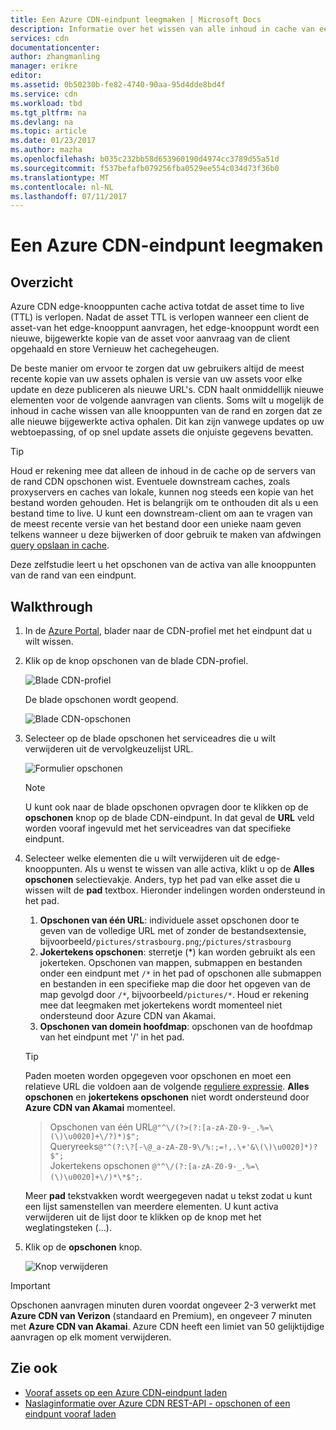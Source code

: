 ```yaml
---
title: Een Azure CDN-eindpunt leegmaken | Microsoft Docs
description: Informatie over het wissen van alle inhoud in cache van een Azure CDN-eindpunt.
services: cdn
documentationcenter: 
author: zhangmanling
manager: erikre
editor: 
ms.assetid: 0b50230b-fe82-4740-90aa-95d4dde8bd4f
ms.service: cdn
ms.workload: tbd
ms.tgt_pltfrm: na
ms.devlang: na
ms.topic: article
ms.date: 01/23/2017
ms.author: mazha
ms.openlocfilehash: b035c232bb58d653960190d4974cc3789d55a51d
ms.sourcegitcommit: f537befafb079256fba0529ee554c034d73f36b0
ms.translationtype: MT
ms.contentlocale: nl-NL
ms.lasthandoff: 07/11/2017
---
```

# <a name="purge-an-azure-cdn-endpoint"></a>Een Azure CDN-eindpunt leegmaken
## <a name="overview"></a>Overzicht
Azure CDN edge-knooppunten cache activa totdat de asset time to live (TTL) is verlopen.  Nadat de asset TTL is verlopen wanneer een client de asset-van het edge-knooppunt aanvragen, het edge-knooppunt wordt een nieuwe, bijgewerkte kopie van de asset voor aanvraag van de client opgehaald en store Vernieuw het cachegeheugen.

De beste manier om ervoor te zorgen dat uw gebruikers altijd de meest recente kopie van uw assets ophalen is versie van uw assets voor elke update en deze publiceren als nieuwe URL's.  CDN haalt onmiddellijk nieuwe elementen voor de volgende aanvragen van clients.  Soms wilt u mogelijk de inhoud in cache wissen van alle knooppunten van de rand en zorgen dat ze alle nieuwe bijgewerkte activa ophalen.  Dit kan zijn vanwege updates op uw webtoepassing, of op snel update assets die onjuiste gegevens bevatten.

> [!TIP]
> Houd er rekening mee dat alleen de inhoud in de cache op de servers van de rand CDN opschonen wist.  Eventuele downstream caches, zoals proxyservers en caches van lokale, kunnen nog steeds een kopie van het bestand worden gehouden.  Het is belangrijk om te onthouden dit als u een bestand time to live.  U kunt een downstream-client om aan te vragen van de meest recente versie van het bestand door een unieke naam geven telkens wanneer u deze bijwerken of door gebruik te maken van afdwingen [query opslaan in cache](cdn-query-string.md).  
> 
> 

Deze zelfstudie leert u het opschonen van de activa van alle knooppunten van de rand van een eindpunt.

## <a name="walkthrough"></a>Walkthrough
1. In de [Azure Portal](https://portal.azure.com), blader naar de CDN-profiel met het eindpunt dat u wilt wissen.
2. Klik op de knop opschonen van de blade CDN-profiel.
   
    ![Blade CDN-profiel](./media/cdn-purge-endpoint/cdn-profile-blade.png)
   
    De blade opschonen wordt geopend.
   
    ![Blade CDN-opschonen](./media/cdn-purge-endpoint/cdn-purge-blade.png)
3. Selecteer op de blade opschonen het serviceadres die u wilt verwijderen uit de vervolgkeuzelijst URL.
   
    ![Formulier opschonen](./media/cdn-purge-endpoint/cdn-purge-form.png)
   
   > [!NOTE]
   > U kunt ook naar de blade opschonen opvragen door te klikken op de **opschonen** knop op de blade CDN-eindpunt.  In dat geval de **URL** veld worden vooraf ingevuld met het serviceadres van dat specifieke eindpunt.
   > 
   > 
4. Selecteer welke elementen die u wilt verwijderen uit de edge-knooppunten.  Als u wenst te wissen van alle activa, klikt u op de **Alles opschonen** selectievakje.  Anders, typ het pad van elke asset die u wissen wilt de **pad** textbox. Hieronder indelingen worden ondersteund in het pad.
    1. **Opschonen van één URL**: individuele asset opschonen door te geven van de volledige URL met of zonder de bestandsextensie, bijvoorbeeld`/pictures/strasbourg.png`;`/pictures/strasbourg`
    2. **Jokertekens opschonen**: sterretje (\*) kan worden gebruikt als een jokerteken. Opschonen van mappen, submappen en bestanden onder een eindpunt met `/*` in het pad of opschonen alle submappen en bestanden in een specifieke map die door het opgeven van de map gevolgd door `/*`, bijvoorbeeld`/pictures/*`.  Houd er rekening mee dat leegmaken met jokertekens wordt momenteel niet ondersteund door Azure CDN van Akamai. 
    3. **Opschonen van domein hoofdmap**: opschonen van de hoofdmap van het eindpunt met '/' in het pad.
   
   > [!TIP]
   > Paden moeten worden opgegeven voor opschonen en moet een relatieve URL die voldoen aan de volgende [reguliere expressie](https://msdn.microsoft.com/library/az24scfc.aspx). **Alles opschonen** en **jokertekens opschonen** niet wordt ondersteund door **Azure CDN van Akamai** momenteel.
   > > Opschonen van één URL`@"^\/(?>(?:[a-zA-Z0-9-_.%=\(\)\u0020]+\/?)*)$";`  
   > > Queryreeks`@"^(?:\?[-\@_a-zA-Z0-9\/%:;=!,.\+'&\(\)\u0020]*)?$";`  
   > > Jokertekens opschonen `@"^\/(?:[a-zA-Z0-9-_.%=\(\)\u0020]+\/)*\*$";`. 
   > 
   > Meer **pad** tekstvakken wordt weergegeven nadat u tekst zodat u kunt een lijst samenstellen van meerdere elementen.  U kunt activa verwijderen uit de lijst door te klikken op de knop met het weglatingsteken (...).
   > 
5. Klik op de **opschonen** knop.
   
    ![Knop verwijderen](./media/cdn-purge-endpoint/cdn-purge-button.png)

> [!IMPORTANT]
> Opschonen aanvragen minuten duren voordat ongeveer 2-3 verwerkt met **Azure CDN van Verizon** (standaard en Premium), en ongeveer 7 minuten met **Azure CDN van Akamai**.  Azure CDN heeft een limiet van 50 gelijktijdige aanvragen op elk moment verwijderen. 
> 
> 

## <a name="see-also"></a>Zie ook
* [Vooraf assets op een Azure CDN-eindpunt laden](cdn-preload-endpoint.md)
* [Naslaginformatie over Azure CDN REST-API - opschonen of een eindpunt vooraf laden](https://msdn.microsoft.com/library/mt634451.aspx)

